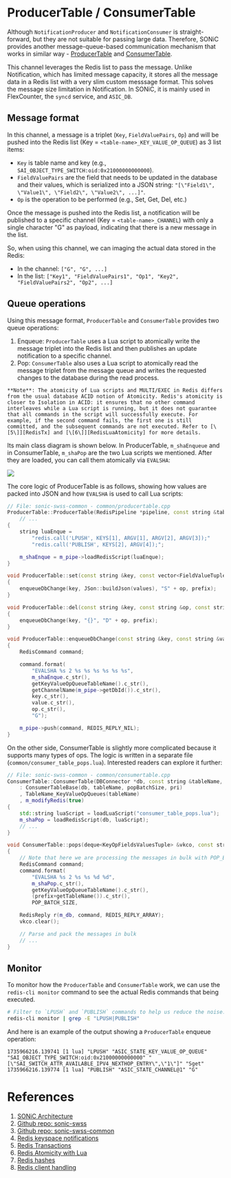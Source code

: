 # ProducerTable / ConsumerTable

Although `NotificationProducer` and `NotificationConsumer` is straight-forward, but they are not suitable for passing large data. Therefore, SONiC provides another message-queue-based communication mechanism that works in similar way - [ProducerTable](https://github.com/sonic-net/sonic-swss-common/blob/master/common/producertable.h) and [ConsumerTable](https://github.com/sonic-net/sonic-swss-common/blob/master/common/consumertable.h).

This channel leverages the Redis list to pass the message. Unlike Notification, which has limited message capacity, it stores all the message data in a Redis list with a very slim custom messsage format. This solves the message size limitation in Notification. In SONiC, it is mainly used in FlexCounter, the `syncd` service, and `ASIC_DB`.

## Message format

In this channel, a message is a triplet (`Key`, `FieldValuePairs`, `Op`) and will be pushed into the Redis list (Key = `<table-name>_KEY_VALUE_OP_QUEUE`) as 3 list items:

- `Key` is table name and key (e.g., `SAI_OBJECT_TYPE_SWITCH:oid:0x21000000000000`).
- `FieldValuePairs` are the field that needs to be updated in the database and their values, which is serialized into a JSON string: `"[\"Field1\", \"Value1\", \"Field2\", \"Value2\", ...]"`.
- `Op` is the operation to be performed (e.g., Set, Get, Del, etc.)

Once the message is pushed into the Redis list, a notification will be published to a specific channel (Key = `<table-name>_CHANNEL`) with only a single character "G" as payload, indicating that there is a new message in the list.

So, when using this channel, we can imaging the actual data stored in the Redis:

- In the channel: `["G", "G", ...]`
- In the list: `["Key1", "FieldValuePairs1", "Op1", "Key2", "FieldValuePairs2", "Op2", ...]`

## Queue operations

Using this message format, `ProducerTable` and `ConsumerTable` provides two queue operations:

1. Enqueue: `ProducerTable` uses a Lua script to atomically write the message triplet into the Redis list and then publishes an update notification to a specific channel.
2. Pop: `ConsumerTable` also uses a Lua script to atomically read the message triplet from the message queue and writes the requested changes to the database during the read process.

```admonish note
**Note**: The atomicity of Lua scripts and MULTI/EXEC in Redis differs from the usual database ACID notion of Atomicity. Redis's atomicity is closer to Isolation in ACID: it ensures that no other command interleaves while a Lua script is running, but it does not guarantee that all commands in the script will successfully execute. For example, if the second command fails, the first one is still committed, and the subsequent commands are not executed. Refer to [\[5\]][RedisTx] and [\[6\]][RedisLuaAtomicity] for more details.
```

Its main class diagram is shown below. In ProducerTable, `m_shaEnqueue` and in ConsumerTable, `m_shaPop` are the two Lua scripts we mentioned. After they are loaded, you can call them atomically via `EVALSHA`:

![](assets/chapter-4/producer-consumer-table.png)

The core logic of ProducerTable is as follows, showing how values are packed into JSON and how `EVALSHA` is used to call Lua scripts:

```cpp
// File: sonic-swss-common - common/producertable.cpp
ProducerTable::ProducerTable(RedisPipeline *pipeline, const string &tableName, bool buffered)
    // ...
{
    string luaEnque =
        "redis.call('LPUSH', KEYS[1], ARGV[1], ARGV[2], ARGV[3]);"
        "redis.call('PUBLISH', KEYS[2], ARGV[4]);";

    m_shaEnque = m_pipe->loadRedisScript(luaEnque);
}

void ProducerTable::set(const string &key, const vector<FieldValueTuple> &values, const string &op, const string &prefix)
{
    enqueueDbChange(key, JSon::buildJson(values), "S" + op, prefix);
}

void ProducerTable::del(const string &key, const string &op, const string &prefix)
{
    enqueueDbChange(key, "{}", "D" + op, prefix);
}

void ProducerTable::enqueueDbChange(const string &key, const string &value, const string &op, const string& /* prefix */)
{
    RedisCommand command;

    command.format(
        "EVALSHA %s 2 %s %s %s %s %s %s",
        m_shaEnque.c_str(),
        getKeyValueOpQueueTableName().c_str(),
        getChannelName(m_pipe->getDbId()).c_str(),
        key.c_str(),
        value.c_str(),
        op.c_str(),
        "G");

    m_pipe->push(command, REDIS_REPLY_NIL);
}
```

On the other side, ConsumerTable is slightly more complicated because it supports many types of ops. The logic is written in a separate file (`common/consumer_table_pops.lua`). Interested readers can explore it further:

```cpp
// File: sonic-swss-common - common/consumertable.cpp
ConsumerTable::ConsumerTable(DBConnector *db, const string &tableName, int popBatchSize, int pri)
    : ConsumerTableBase(db, tableName, popBatchSize, pri)
    , TableName_KeyValueOpQueues(tableName)
    , m_modifyRedis(true)
{
    std::string luaScript = loadLuaScript("consumer_table_pops.lua");
    m_shaPop = loadRedisScript(db, luaScript);
    // ...
}

void ConsumerTable::pops(deque<KeyOpFieldsValuesTuple> &vkco, const string &prefix)
{
    // Note that here we are processing the messages in bulk with POP_BATCH_SIZE!
    RedisCommand command;
    command.format(
        "EVALSHA %s 2 %s %s %d %d",
        m_shaPop.c_str(),
        getKeyValueOpQueueTableName().c_str(),
        (prefix+getTableName()).c_str(),
        POP_BATCH_SIZE,

    RedisReply r(m_db, command, REDIS_REPLY_ARRAY);
    vkco.clear();

    // Parse and pack the messages in bulk
    // ...
}
```

## Monitor

To monitor how the `ProducerTable` and `ConsumerTable` work, we can use the `redis-cli monitor` command to see the actual Redis commands that being executed.

```bash
# Filter to `LPUSH` and `PUBLISH` commands to help us reduce the noise.
redis-cli monitor | grep -E "LPUSH|PUBLISH"
```

And here is an example of the output showing a `ProducerTable` enqueue operation:

```text
1735966216.139741 [1 lua] "LPUSH" "ASIC_STATE_KEY_VALUE_OP_QUEUE" "SAI_OBJECT_TYPE_SWITCH:oid:0x21000000000000" "[\"SAI_SWITCH_ATTR_AVAILABLE_IPV4_NEXTHOP_ENTRY\",\"1\"]" "Sget"               
1735966216.139774 [1 lua] "PUBLISH" "ASIC_STATE_CHANNEL@1" "G" 
```

# References

1. [SONiC Architecture][SONiCArch]  
2. [Github repo: sonic-swss][SONiCSWSS]  
3. [Github repo: sonic-swss-common][SONiCSWSSCommon]  
4. [Redis keyspace notifications][RedisKeyspace]  
5. [Redis Transactions][RedisTx]  
6. [Redis Atomicity with Lua][RedisLuaAtomicity]  
7. [Redis hashes][RedisHash]  
8. [Redis client handling][RedisClientHandling]

[SONiCArch]: https://github.com/sonic-net/SONiC/wiki/Architecture
[SONiCSWSS]: https://github.com/sonic-net/sonic-swss
[SONiCSWSSCommon]: https://github.com/sonic-net/sonic-swss-common
[RedisKeyspace]: https://redis.io/docs/manual/keyspace-notifications/
[RedisTx]: https://redis.io/docs/manual/transactions/
[RedisLuaAtomicity]: https://developer.redis.com/develop/java/spring/rate-limiting/fixed-window/reactive-lua/
[RedisHash]: https://redis.io/docs/data-types/hashes/
[RedisClientHandling]: https://redis.io/docs/reference/clients/